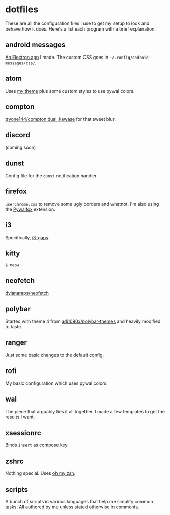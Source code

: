 # dotfiles

These are all the configuration files I use to get my setup to look and behave how it does. Here's a list each program with a brief explanation.

## android messages

[An Electron app](https://gitlab.com/katacarbix/android-messages) I made. The custom CSS goes in `~/.config/android-messages/css/`.

## atom

Uses [my theme](https://github.com/katacarbix/atom-bliss-blur-ui) plus some custom styles to use pywal colors.

## compton

[tryone144/compton:dual_kawase](https://github.com/tryone144/compton/tree/dual_kawase) for that sweet blur.

## discord

(coming soon)

## dunst

Config file for the `dunst` notification handler

## firefox

`userChrome.css` to remove some ugly borders and whatnot. I'm also using the [Pywalfox](https://github.com/frewacom/Pywalfox) extension.

## i3

Specifically, [i3-gaps](https://github.com/Airblader/i3/tree/gaps).

## kitty

`$ meow!`

## neofetch

[dylanaraps/neofetch](https://github.com/dylanaraps/neofetch)

## polybar

Started with theme 4 from [adi1090x/polybar-themes](https://github.com/adi1090x/polybar-themes) and heavily modified to taste.

## ranger

Just some basic changes to the default config.

## rofi

My basic configuration which uses pywal colors.

## wal

The piece that arguably ties it all together. I made a few templates to get the results I want.

## xsessionrc

Binds `insert` as compose key.

## zshrc

Nothing special. Uses [oh my zsh](https://github.com/ohmyzsh/ohmyzsh).

## scripts

A bunch of scripts in various languages that help me simplify common tasks. All authored by me unless stated otherwise in comments.
